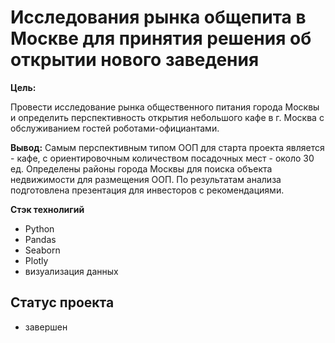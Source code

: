 # Исследования рынка общепита в Москве для принятия решения об открытии нового заведения

**Цель:**

Провести исследование рынка общественного питания города Москвы и определить перспективность открытия небольшого кафе в г. Москва с обслуживанием гостей роботами-официантами.

**Вывод:**
Самым перспективным типом ООП для старта проекта является - кафе, с ориентировочным количеством посадочных мест - около 30 ед. Определены районы города Москвы для поиска объекта недвижимости для размещения ООП.
По результатам анализа подготовлена презентация для инвесторов с рекомендациями. 

**Стэк технолигий**

- Python
- Pandas
- Seaborn
- Plotly
- визуализация данных


## Статус проекта
- завершен
